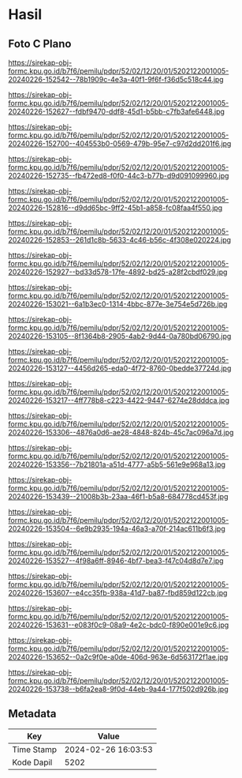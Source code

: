 # Hasil

## Foto C Plano

https://sirekap-obj-formc.kpu.go.id/b7f6/pemilu/pdpr/52/02/12/20/01/5202122001005-20240226-152542--78b1909c-4e3a-40f1-9f6f-f36d5c518c44.jpg

https://sirekap-obj-formc.kpu.go.id/b7f6/pemilu/pdpr/52/02/12/20/01/5202122001005-20240226-152627--fdbf9470-ddf8-45d1-b5bb-c7fb3afe6448.jpg

https://sirekap-obj-formc.kpu.go.id/b7f6/pemilu/pdpr/52/02/12/20/01/5202122001005-20240226-152700--404553b0-0569-479b-95e7-c97d2dd201f6.jpg

https://sirekap-obj-formc.kpu.go.id/b7f6/pemilu/pdpr/52/02/12/20/01/5202122001005-20240226-152735--fb472ed8-f0f0-44c3-b77b-d9d091099960.jpg

https://sirekap-obj-formc.kpu.go.id/b7f6/pemilu/pdpr/52/02/12/20/01/5202122001005-20240226-152816--d9dd65bc-9ff2-45b1-a858-fc08faa4f550.jpg

https://sirekap-obj-formc.kpu.go.id/b7f6/pemilu/pdpr/52/02/12/20/01/5202122001005-20240226-152853--261d1c8b-5633-4c46-b56c-4f308e020224.jpg

https://sirekap-obj-formc.kpu.go.id/b7f6/pemilu/pdpr/52/02/12/20/01/5202122001005-20240226-152927--bd33d578-17fe-4892-bd25-a28f2cbdf029.jpg

https://sirekap-obj-formc.kpu.go.id/b7f6/pemilu/pdpr/52/02/12/20/01/5202122001005-20240226-153021--6a1b3ec0-1314-4bbc-877e-3e754e5d726b.jpg

https://sirekap-obj-formc.kpu.go.id/b7f6/pemilu/pdpr/52/02/12/20/01/5202122001005-20240226-153105--8f1364b8-2905-4ab2-9d44-0a780bd06790.jpg

https://sirekap-obj-formc.kpu.go.id/b7f6/pemilu/pdpr/52/02/12/20/01/5202122001005-20240226-153127--4456d265-eda0-4f72-8760-0bedde37724d.jpg

https://sirekap-obj-formc.kpu.go.id/b7f6/pemilu/pdpr/52/02/12/20/01/5202122001005-20240226-153217--4ff778b8-c223-4422-9447-6274e28dddca.jpg

https://sirekap-obj-formc.kpu.go.id/b7f6/pemilu/pdpr/52/02/12/20/01/5202122001005-20240226-153306--4876a0d6-ae28-4848-824b-45c7ac096a7d.jpg

https://sirekap-obj-formc.kpu.go.id/b7f6/pemilu/pdpr/52/02/12/20/01/5202122001005-20240226-153356--7b21801a-a51d-4777-a5b5-561e9e968a13.jpg

https://sirekap-obj-formc.kpu.go.id/b7f6/pemilu/pdpr/52/02/12/20/01/5202122001005-20240226-153439--21008b3b-23aa-46f1-b5a8-684778cd453f.jpg

https://sirekap-obj-formc.kpu.go.id/b7f6/pemilu/pdpr/52/02/12/20/01/5202122001005-20240226-153504--6e9b2935-194a-46a3-a70f-214ac611b6f3.jpg

https://sirekap-obj-formc.kpu.go.id/b7f6/pemilu/pdpr/52/02/12/20/01/5202122001005-20240226-153527--4f98a6ff-8946-4bf7-bea3-f47c04d8d7e7.jpg

https://sirekap-obj-formc.kpu.go.id/b7f6/pemilu/pdpr/52/02/12/20/01/5202122001005-20240226-153607--e4cc35fb-938a-41d7-ba87-fbd859d122cb.jpg

https://sirekap-obj-formc.kpu.go.id/b7f6/pemilu/pdpr/52/02/12/20/01/5202122001005-20240226-153631--e083f0c9-08a9-4e2c-bdc0-f890e001e9c6.jpg

https://sirekap-obj-formc.kpu.go.id/b7f6/pemilu/pdpr/52/02/12/20/01/5202122001005-20240226-153652--0a2c9f0e-a0de-406d-963e-6d563172f1ae.jpg

https://sirekap-obj-formc.kpu.go.id/b7f6/pemilu/pdpr/52/02/12/20/01/5202122001005-20240226-153738--b6fa2ea8-9f0d-44eb-9a44-177f502d926b.jpg


## Metadata

| Key        | Value               |
| ---------- | ------------------- |
| Time Stamp | 2024-02-26 16:03:53 |
| Kode Dapil | 5202                |



